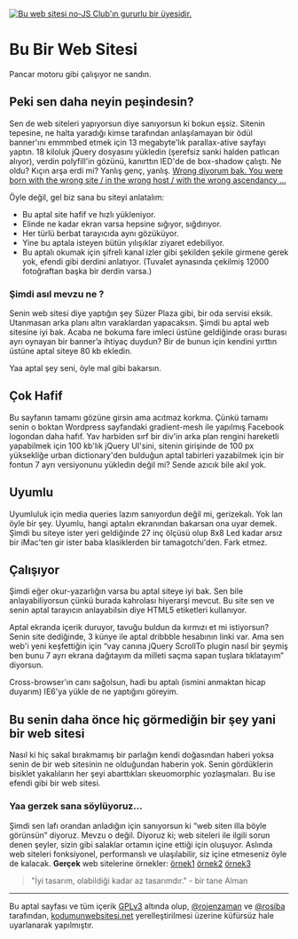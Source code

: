 [![Bu web sitesi no-JS Club'ın gururlu bir üyesidir.](https://no-js.club/images/no-JS.club_badge_dark.svg)](https://no-js.club)


# Bu Bir Web Sitesi

Pancar motoru gibi çalışıyor ne sandın.

## Peki sen daha neyin peşindesin?

Sen de web siteleri yapıyorsun diye sanıyorsun ki bokun eşsiz. Sitenin tepesine, ne halta yaradığı kimse tarafından anlaşılamayan bir ödül banner'ını emmmbed etmek için 13 megabyte'lık parallax-ative sayfayı yaptın. 18 kiloluk jQuery dosyasını yükledin (şerefsiz sanki halden patlıcan alıyor), verdin polyfill'in gözünü, kanırttın IED'de de box-shadow çalıştı. Ne oldu? Kıçın arşa erdi mi?
Yanlış genç, yanlış. [Wrong diyorum bak. You were born with the wrong site / in the wrong host / with the wrong ascendancy ...](https://vid.puffyan.us/watch?v=oFlUCr42qzI)

Öyle değil, gel biz sana bu siteyi anlatalım:

*   Bu aptal site hafif ve hızlı yükleniyor.
*   Elinde ne kadar ekran varsa hepsine sığıyor, sığdırıyor.
*   Her türlü berbat tarayıcıda aynı gözüküyor.
*   Yine bu aptala isteyen bütün yılışıklar ziyaret edebiliyor.
*   Bu aptalı okumak için şifreli kanal izler gibi şekilden şekile girmene gerek yok, efendi gibi derdini anlatıyor. (Tuvalet aynasında çekilmiş 12000 fotoğraftan başka bir derdin varsa.)

### Şimdi asıl mevzu ne ?

Senin web sitesi diye yaptığın şey Süzer Plaza gibi, bir oda servisi eksik. Utanmasan arka planı altın varaklardan yapacaksın. Şimdi bu aptal web sitesine iyi bak. Acaba ne bokuma fare imleci üstüne geldiğinde orası burası ayrı oynayan bir banner’a ihtiyaç duydun? Bir de bunun için kendini yırttın üstüne aptal siteye 80 kb ekledin.

Yaa aptal şey seni, öyle mal gibi bakarsın.

## Çok Hafif

Bu sayfanın tamamı gözüne girsin ama acıtmaz korkma. Çünkü tamamı senin o boktan Wordpress sayfandaki gradient-mesh ile yapılmış Facebook logondan daha hafıf. Yav harbiden sırf bir div'in arka plan rengini hareketli yapabilmek için 100 kb'lık jQuery UI'sini, sitenin girişinde de 100 px yüksekliğe urban dictionary'den bulduğun aptal tabirleri yazabilmek için bir fontun 7 ayrı versiyonunu yükledin değil mi? Sende azıcık bile akıl yok.

## Uyumlu

Uyumluluk için media queries lazım sanıyordun değil mi, gerizekalı. Yok lan öyle bir şey. Uyumlu, hangi aptalın ekranından bakarsan ona uyar demek. Şimdi bu siteye ister yeri geldiğinde 27 inç ölçüsü olup 8x8 Led kadar arsız bir iMac'ten gir ister baba klasiklerden bir tamagotchi'den. Fark etmez.

## Çalışıyor

Şimdi eğer okur-yazarlığın varsa bu aptal siteye iyi bak. Sen bile anlayabiliyorsun çünkü burada kahrolası hiyerarşi mevcut. Bu site sen ve senin aptal tarayıcın anlayabilsin diye HTML5 etiketleri kullanıyor.

Aptal ekranda içerik duruyor, tavuğu buldun da kırmızı et mi istiyorsun? Senin site dediğinde, 3 künye ile aptal dribbble hesabının linki var. Ama sen web'i yeni keşfettiğin için “vay canına jQuery ScrollTo plugin nasıl bir şeymiş ben bunu 7 ayrı ekrana dağıtayım da milleti saçma sapan tuşlara tıklatayım” diyorsun.

Cross-browser'ın canı sağolsun, hadi bu aptalı (ismini anmaktan hicap duyarım) IE6'ya yükle de ne yaptığını göreyim.

## Bu senin daha önce hiç görmediğin bir şey yani bir web sitesi

Nasıl ki hiç sakal bırakmamış bir parlağın kendi doğasından haberi yoksa senin de bir web sitesinin ne olduğundan haberin yok. Senin gördüklerin bisiklet yakalıların her şeyi abarttıkları skeuomorphic yozlaşmaları. Bu ise efendi gibi bir web sitesi.

### Yaa gerzek sana söylüyoruz...

Şimdi sen lafı orandan anladığın için sanıyorsun ki “web siten illa böyle görünsün” diyoruz. Mevzu o değil. Diyoruz ki; web siteleri ile ilgili sorun denen şeyler, sizin gibi salaklar ortamın içine ettiği için oluşuyor. Aslında web siteleri fonksiyonel, performanslı ve ulaşılabilir, siz içine etmeseniz öyle de kalacak.
**Gerçek** web sitelerine örnekler: [örnek1](https://stallman.org) [örnek2](http://textfiles.com/) [örnek3](https://eldritchdata.neocities.org/)

> "İyi tasarım, olabildiği kadar az tasarımdır."
> \- bir tane Alman

* * *

Bu aptal sayfası ve tüm içerik [GPLv3](https://www.gnu.org/licenses/gpl-3.0.html) altında olup, [@rojenzaman](https://github.com/rojenzaman) ve [@rosiba](https://github.com/rosiba) tarafından, [kodumunwebsitesi.net](https://web.archive.org/web/20210415213307/http://www.kodumunwebsitesi.net/) yerelleştirilmesi üzerine küfürsüz hale uyarlanarak yapılmıştır.
